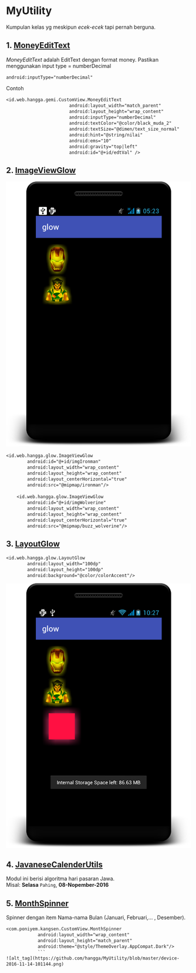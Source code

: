 # MyUtility
Kumpulan kelas yg meskipun *ecek-ecek* tapi pernah berguna.

## 1. [MoneyEditText](https://github.com/hangga/MyUtility/blob/master/MoneyEditText.java)
*MoneyEditText* adalah EditText dengan format money.
Pastikan menggunakan input type = numberDecimal
```
android:inputType="numberDecimal"
```

Contoh
```
<id.web.hangga.gemi.CustomView.MoneyEditText
                        android:layout_width="match_parent"
                        android:layout_height="wrap_content"
                        android:inputType="numberDecimal"
                        android:textColor="@color/black_muda_2"
                        android:textSize="@dimen/text_size_normal"
                        android:hint="@string/nilai"
                        android:ems="10"
                        android:gravity="top|left"
                        android:id="@+id/edtVal" />          
```
## 2. [ImageViewGlow](https://github.com/hangga/MyUtility/blob/master/ImageViewGlow.java)

![alt tag](https://github.com/hangga/MyUtility/blob/master/device-2016-11-08-052345.png)
```
<id.web.hangga.glow.ImageViewGlow
        android:id="@+id/imgIronman"
        android:layout_width="wrap_content"
        android:layout_height="wrap_content"
        android:layout_centerHorizontal="true"
        android:src="@mipmap/ironman"/>

    <id.web.hangga.glow.ImageViewGlow
        android:id="@+id/imgWolverine"
        android:layout_width="wrap_content"
        android:layout_height="wrap_content"
        android:layout_centerHorizontal="true"
        android:src="@mipmap/buzz_wolverine"/>
```
## 3. [LayoutGlow](https://github.com/hangga/MyUtility/blob/master/LayoutGlow.java)
```
<id.web.hangga.glow.LayoutGlow
        android:layout_width="100dp"
        android:layout_height="100dp"
        android:background="@color/colorAccent"/>
```
![alt_tag](https://github.com/hangga/MyUtility/blob/master/device-2016-11-08-102750.png)

## 4. [JavaneseCalenderUtils](https://github.com/hangga/MyUtility/blob/master/JavaneseCalenderUtils.java)
Modul ini berisi algoritma hari pasaran Jawa.  
Misal:  **Selasa** `Pahing`, **08-Nopember-2016**

## 5. [MonthSpinner](https://github.com/hangga/MyUtility/blob/master/MonthSpinner.java)
Spinner dengan item Nama-nama Bulan (Januari, Februari,... , Desember).   
```
<com.poniyem.kangsen.CustomView.MonthSpinner
            android:layout_width="wrap_content"
            android:layout_height="match_parent"
            android:theme="@style/ThemeOverlay.AppCompat.Dark"/>
            ```
![alt_tag](https://github.com/hangga/MyUtility/blob/master/device-2016-11-14-101144.png)
